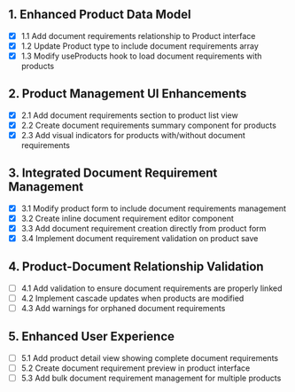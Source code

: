 ## 1. Enhanced Product Data Model

- [x] 1.1 Add document requirements relationship to Product interface
- [x] 1.2 Update Product type to include document requirements array
- [x] 1.3 Modify useProducts hook to load document requirements with products

## 2. Product Management UI Enhancements

- [x] 2.1 Add document requirements section to product list view
- [x] 2.2 Create document requirements summary component for products
- [x] 2.3 Add visual indicators for products with/without document requirements

## 3. Integrated Document Requirement Management

- [x] 3.1 Modify product form to include document requirements management
- [x] 3.2 Create inline document requirement editor component
- [x] 3.3 Add document requirement creation directly from product form
- [x] 3.4 Implement document requirement validation on product save

## 4. Product-Document Relationship Validation

- [ ] 4.1 Add validation to ensure document requirements are properly linked
- [ ] 4.2 Implement cascade updates when products are modified
- [ ] 4.3 Add warnings for orphaned document requirements

## 5. Enhanced User Experience

- [ ] 5.1 Add product detail view showing complete document requirements
- [ ] 5.2 Create document requirement preview in product interface
- [ ] 5.3 Add bulk document requirement management for multiple products
